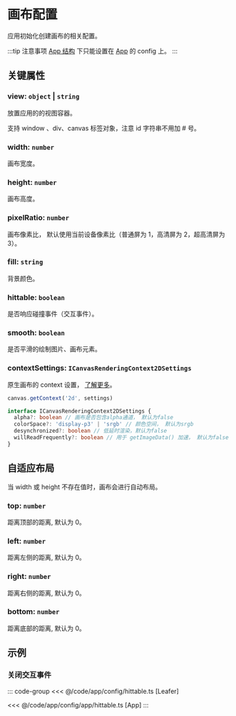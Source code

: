 # 画布配置

应用初始化创建画布的相关配置。

:::tip 注意事项
[App 结构](/guide/advanced/app.md) 下只能设置在 [App](/reference/display/App.md) 的 config 上。
:::

## 关键属性

### view: `object` | `string`

放置应用的的视图容器。

支持 window 、div、canvas 标签对象，注意 id 字符串不用加 # 号。

### width: `number`

画布宽度。

### height: `number`

画布高度。

### pixelRatio: `number`

画布像素比， 默认使用当前设备像素比（普通屏为 1，高清屏为 2，超高清屏为 3）。

### fill: `string`

背景颜色。

### hittable: `boolean`

是否响应碰撞事件（交互事件）。

### smooth: `boolean`

是否平滑的绘制图片、画布元素。

### contextSettings: `ICanvasRenderingContext2DSettings`

原生画布的 context 设置， [了解更多](https://developer.mozilla.org/en-US/docs/Web/API/HTMLCanvasElement/getContext#contextattributes)。

```ts
canvas.getContext('2d', settings)

interface ICanvasRenderingContext2DSettings {
  alpha?: boolean // 画布是否包含alpha通道， 默认为false
  colorSpace?: 'display-p3' | 'srgb' // 颜色空间， 默认为srgb
  desynchronized?: boolean // 低延时渲染，默认为false
  willReadFrequently?: boolean // 用于 getImageData() 加速， 默认为false
}
```

## 自适应布局

当 width 或 height 不存在值时，画布会进行自动布局。

### top: `number`

距离顶部的距离, 默认为 0。

### left: `number`

距离左侧的距离, 默认为 0。

### right: `number`

距离右侧的距离, 默认为 0。

### bottom: `number`

距离底部的距离, 默认为 0。

## 示例

### 关闭交互事件

::: code-group
<<< @/code/app/config/hittable.ts [Leafer]

<<< @/code/app/config/app/hittable.ts [App]
:::

